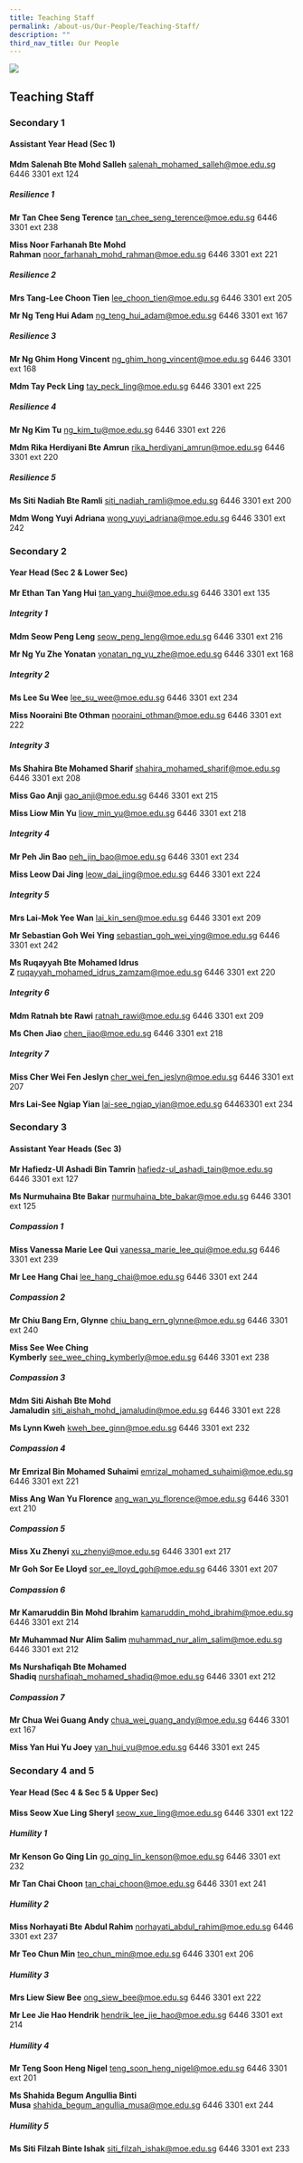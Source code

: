 ```yaml
---
title: Teaching Staff
permalink: /about-us/Our-People/Teaching-Staff/
description: ""
third_nav_title: Our People
---
```

![](/images/OurPeople.jpg)

Teaching Staff
--------------

### Secondary 1

#### Assistant Year Head (Sec 1)

<b>Mdm Salenah Bte Mohd Salleh</b> salenah_mohamed_salleh@moe.edu.sg 6446 3301 ext 124


##### **Resilience 1**

<b>Mr Tan Chee Seng Terence</b> tan_chee_seng_terence@moe.edu.sg 6446 3301 ext 238

<b>Miss Noor Farhanah Bte Mohd Rahman</b> noor_farhanah_mohd_rahman@moe.edu.sg 
6446 3301 ext 221

##### **Resilience 2**

<b>Mrs Tang-Lee Choon Tien</b> lee_choon_tien@moe.edu.sg 6446 3301 ext 205

<b>Mr Ng Teng Hui Adam</b> ng_teng_hui_adam@moe.edu.sg 6446 3301 ext 167

##### **Resilience 3**


<b>Mr Ng Ghim Hong Vincent</b> ng_ghim_hong_vincent@moe.edu.sg 6446 3301 ext 168

<b>Mdm Tay Peck Ling</b> tay_peck_ling@moe.edu.sg 6446 3301 ext 225


##### **Resilience 4**

<b>Mr Ng Kim Tu</b> ng_kim_tu@moe.edu.sg 6446 3301 ext 226

<b>Mdm Rika Herdiyani Bte Amrun</b> rika_herdiyani_amrun@moe.edu.sg 6446 3301 ext 220


##### **Resilience 5**

<b>Ms Siti Nadiah Bte Ramli</b> siti_nadiah_ramli@moe.edu.sg 6446 3301 ext 200

<b>Mdm Wong Yuyi Adriana</b> wong_yuyi_adriana@moe.edu.sg 6446 3301 ext 242

### Secondary 2

#### Year Head (Sec 2 & Lower Sec)

<b>Mr Ethan Tan Yang Hui</b> tan_yang_hui@moe.edu.sg 6446 3301 ext 135

##### **Integrity 1**

<b>Mdm Seow Peng Leng</b> seow_peng_leng@moe.edu.sg 6446 3301 ext 216

<b>Mr Ng Yu Zhe Yonatan</b> yonatan_ng_yu_zhe@moe.edu.sg 6446 3301 ext 168

##### **Integrity 2**

<b>Ms Lee Su Wee</b> lee_su_wee@moe.edu.sg 6446 3301 ext 234

<b>Miss Nooraini Bte Othman</b> nooraini_othman@moe.edu.sg 6446 3301 ext 222


##### **Integrity 3**

<b>Ms Shahira Bte Mohamed Sharif</b> shahira_mohamed_sharif@moe.edu.sg 6446 3301 ext 208

<b>Miss Gao Anji</b> gao_anji@moe.edu.sg 6446 3301 ext 215

<b>Miss Liow Min Yu</b> liow_min_yu@moe.edu.sg 6446 3301 ext 218


##### **Integrity 4**

<b>Mr Peh Jin Bao</b> peh_jin_bao@moe.edu.sg 6446 3301 ext 234

<b>Miss Leow Dai Jing</b> leow_dai_jing@moe.edu.sg 6446 3301 ext 224


##### **Integrity 5**

<b>Mrs Lai-Mok Yee Wan</b> lai_kin_sen@moe.edu.sg 6446 3301 ext 209

<b>Mr Sebastian Goh Wei Ying</b> sebastian_goh_wei_ying@moe.edu.sg 6446 3301 ext 242

<b>Ms Ruqayyah Bte Mohamed Idrus Z</b> ruqayyah_mohamed_idrus_zamzam@moe.edu.sg 6446 3301 ext 220

##### **Integrity 6**

<b>Mdm Ratnah bte Rawi</b> ratnah_rawi@moe.edu.sg 6446 3301 ext 209

<b>Ms Chen Jiao</b> chen_jiao@moe.edu.sg 6446 3301 ext 218


##### **Integrity 7**

<b>Miss Cher Wei Fen Jeslyn</b> cher_wei_fen_jeslyn@moe.edu.sg 6446 3301 ext 207

<b>Mrs Lai-See Ngiap Yian</b> lai-see_ngiap_yian@moe.edu.sg 64463301 ext 234

### Secondary 3

#### Assistant Year Heads (Sec 3)

<b>Mr Hafiedz-Ul Ashadi Bin Tamrin</b> hafiedz-ul_ashadi_tain@moe.edu.sg 6446 3301 ext 127

<b>Ms Nurmuhaina Bte Bakar</b> nurmuhaina_bte_bakar@moe.edu.sg 6446 3301 ext 125

##### **Compassion 1**

<b>Miss Vanessa Marie Lee Qui</b> vanessa_marie_lee_qui@moe.edu.sg 6446 3301 ext 239

<b>Mr Lee Hang Chai</b> lee_hang_chai@moe.edu.sg 6446 3301 ext 244

##### **Compassion 2**

<b>Mr Chiu Bang Ern, Glynne</b> chiu_bang_ern_glynne@moe.edu.sg 6446 3301 ext 240

<b>Miss See Wee Ching Kymberly</b> see_wee_ching_kymberly@moe.edu.sg 6446 3301 ext 238

##### **Compassion 3**

<b>Mdm Siti Aishah Bte Mohd Jamaludin</b> siti_aishah_mohd_jamaludin@moe.edu.sg 6446 3301 ext 228

<b>Ms Lynn Kweh</b> kweh_bee_ginn@moe.edu.sg 6446 3301 ext 232

##### **Compassion 4**

<b>Mr Emrizal Bin Mohamed Suhaimi</b> emrizal_mohamed_suhaimi@moe.edu.sg 6446 3301 ext 221

<b>Miss Ang Wan Yu Florence</b> ang_wan_yu_florence@moe.edu.sg 6446 3301 ext 210


##### **Compassion 5**

<b>Miss Xu Zhenyi</b> xu_zhenyi@moe.edu.sg 6446 3301 ext 217

<b>Mr Goh Sor Ee Lloyd</b> sor_ee_lloyd_goh@moe.edu.sg 6446 3301 ext 207


##### **Compassion 6**

<b>Mr Kamaruddin Bin Mohd Ibrahim</b> kamaruddin_mohd_ibrahim@moe.edu.sg 6446 3301 ext 214

<b>Mr Muhammad Nur Alim Salim</b> muhammad_nur_alim_salim@moe.edu.sg 6446 3301 ext 212

<b>Ms Nurshafiqah Bte Mohamed Shadiq</b> nurshafiqah_mohamed_shadiq@moe.edu.sg 6446 3301 ext 212


##### **Compassion 7**

<b>Mr Chua Wei Guang Andy</b> chua_wei_guang_andy@moe.edu.sg 6446 3301 ext 167

<b>Miss Yan Hui Yu Joey</b> yan_hui_yu@moe.edu.sg 6446 3301 ext 245


### Secondary 4 and 5

#### Year Head (Sec 4 & Sec 5 & Upper Sec)

<b>Miss Seow Xue Ling Sheryl</b> seow_xue_ling@moe.edu.sg 6446 3301 ext 122


##### **Humility 1**

<b>Mr Kenson Go Qing Lin</b> go_qing_lin_kenson@moe.edu.sg 6446 3301 ext 232

<b>Mr Tan Chai Choon</b> tan_chai_choon@moe.edu.sg 6446 3301 ext 241


##### **Humility 2**

<b>Miss Norhayati Bte Abdul Rahim</b> norhayati_abdul_rahim@moe.edu.sg 6446 3301 ext 237

<b>Mr Teo Chun Min</b> teo_chun_min@moe.edu.sg 6446 3301 ext 206

##### **Humility 3**

<b>Mrs Liew Siew Bee</b> ong_siew_bee@moe.edu.sg 6446 3301 ext 222

<b>Mr Lee Jie Hao Hendrik</b> hendrik_lee_jie_hao@moe.edu.sg 6446 3301 ext 214


##### **Humility 4**

<b>Mr Teng Soon Heng Nigel</b> teng_soon_heng_nigel@moe.edu.sg 6446 3301 ext 201

<b>Ms Shahida Begum Angullia Binti Musa</b> shahida_begum_angullia_musa@moe.edu.sg 6446 3301 ext 244


##### **Humility 5**

<b>Ms Siti Filzah Binte Ishak</b> siti_filzah_ishak@moe.edu.sg 6446 3301 ext 233